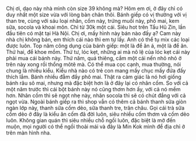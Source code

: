 Chị ơi, dạo này nhà mình còn size 39 không mà? Hôm em ơi, ở đây chỉ có duy nhất một size vừa với lòng bàn chân thôi. Bánh giếp có vị thường với vị than tre, cùng với sáu loại nhân, cốm này, trứng muối này, phô mai, kem sữa, socola và khoai môn. Chỉ từ 30k một cái. Siêu hot trên Tẩu Hũ Zin, lần đầu tiên có mặt tại Hà Nội. Chị ơi, mấy hình này bán nào đấy ạ? Cam này nhà chị không bán, em thích cái nào thì em tự lấy. Anh có thể tụ mix các loại được luôn. Top năm công dụng của bánh giếp: một là để ăn á, một là để ăn. Thứ hai, để khoe mồm. Thứ tư, lóc kẹt, những ai mà nô lệ của lóc kẹt cái này phải mua cái bánh này. Thứ năm, quá thiêng, cắm một cái nến nhỏ nhỏ ở trên này xong rồi thổng môtê mà. Có thể mua cọc cạnh, mua thường, nói chung là nhiều kiểu. Kiểu nhà nào có trẻ con mang mấy chục mấy đứa đấy thích lắm. Bánh nhiều đẫm đầy phô mai. Thật ra cảm giác là nó hơi giống bánh râu sô mai, nhưng mà đặc biệt hơn là ở đây lại có nhân cốm. So với cả một năm trước thì cái bột bánh này nó cũng thơm hơn ấy, với cả nó mềm hơn. Nhân cốm thì sẽ ngọt nhẹ này, nhân socola thì sẽ có chút đắng với cả ngọt vừa. Ngoài bánh giếp ra thì shop vẫn có thêm cả bánh thanh sữa giòn ngàn lớp này, thanh sữa cốm dẻo, sữa thanh tre, trân châu. Gọi cái trà sữa cốm dẻo ở đây là kiểu ăn cốm đã đời luôn, siêu nhiều cốm thơm và cốm dẻo luôn. Không gian quán thì siêu nhiều chỗ ngồi luôn, đặc biệt là mở đến muộn, mọi người có thể ngồi thoải mái và đây là Min Kok mình để địa chỉ ở trên màn hình nha.